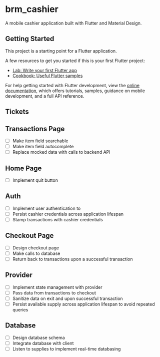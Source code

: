 # brm_cashier

A mobile cashier application built with Flutter and Material Design.

## Getting Started

This project is a starting point for a Flutter application.

A few resources to get you started if this is your first Flutter project:

- [Lab: Write your first Flutter app](https://docs.flutter.dev/get-started/codelab)
- [Cookbook: Useful Flutter samples](https://docs.flutter.dev/cookbook)

For help getting started with Flutter development, view the
[online documentation](https://docs.flutter.dev/), which offers tutorials,
samples, guidance on mobile development, and a full API reference.

## Tickets

## Transactions Page
- [ ] Make item field searchable
- [ ] Make item field autocomplete
- [ ] Replace mocked data with calls to backend API

## Home Page
- [ ] Implement quit button

## Auth
- [ ] Implement user authentication to
- [ ] Persist cashier credentials across application lifespan
- [ ] Stamp transactions with cashier credentials

## Checkout Page
- [ ] Design checkout page
- [ ] Make calls to database
- [ ] Return back to transactions upon a successful transaction

## Provider
- [ ] Implement state management with provider
- [ ] Pass data from transactions to checkout
- [ ] Sanitize data on exit and upon successful transaction
- [ ] Persist available supply across application lifespan to avoid repeated queries

## Database
- [ ] Design database schema
- [ ] Integrate database with client
- [ ] Listen to supplies to implement real-time databasing
